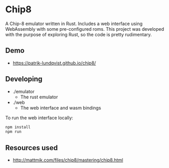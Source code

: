 Chip8
====

A Chip-8 emulator written in Rust. Includes a web interface using WebAssembly with some pre-configured roms. This project was developed with the purpose of exploring Rust, so the code is pretty rudimentary.

Demo
-----------------
- https://patrik-lundqvist.github.io/chip8/

Developing
-----------------

- ./emulator
  - The rust emulator
- ./web
  - The web interface and wasm bindings


To run the web interface locally:
```bash
npm install
npm run
```

Resources used
-----------------

- http://mattmik.com/files/chip8/mastering/chip8.html